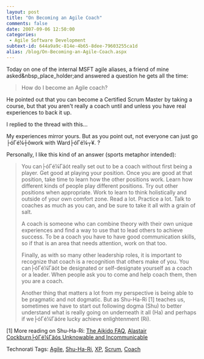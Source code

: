 ```yaml
---
layout: post
title: "On Becoming an Agile Coach"
comments: false
date: 2007-09-06 12:50:00
categories:
 - Agile Software Development
subtext-id: 644a9a9c-814e-4b65-8dee-79603255ca1d
alias: /blog/On-Becoming-an-Agile-Coach.aspx
---
```



Today on one of the internal MSFT agile aliases, a friend of mine asked&nbsp_place_holder;and answered a question he gets all the time:

> How do I become an Agile coach?

He pointed out that you can become a Certified Scrum Master by taking a course, but that you aren't really a coach until and unless you have real experiences to back it up.

I replied to the thread with this...

My experiences mirror yours. But as you point out, not everyone can just go ├óΓé¼┼ôwork with Ward├óΓé¼┬¥. ? 

Personally, I like this kind of an answer (sports metaphor intended): 

> You can├óΓé¼Γäót really set out to be a coach without first being a player. Get good at playing your position. Once you are good at that position, take time to learn how the other positions work. Learn how different kinds of people play different positions. Try out other positions when appropriate. Work to learn to think holistically and outside of your own comfort zone. Read a lot. Practice a lot. Talk to coaches as much as you can, and be sure to take it all with a grain of salt. 
> 
> A coach is someone who can combine theory with their own unique experiences and find a way to use that to lead others to achieve success. To be a coach you have to have good communication skills, so if that is an area that needs attention, work on that too. 
> 
> Finally, as with so many other leadership roles, it is important to recognize that coach is a recognition that others make of you. You can├óΓé¼Γäót be designated or self-designate yourself as a coach or a leader. When people ask you to come and help coach them, then you are a coach. 
> 
> Another thing that matters a lot from my perspective is being able to be pragmatic and not dogmatic. But as Shu-Ha-Ri [1] teaches us, sometimes we have to start out following dogma (Shu) to better understand what is really going on underneath it all (Ha) and perhaps if we├óΓé¼Γäóre lucky achieve enlightenment (Ri). 

[1] More reading on Shu-Ha-Ri: [The Aikido FAQ](http://www.aikidofaq.com/essays/tin/shuhari.html), [Alastair Cockburn├óΓé¼Γäós Unknowable and Incommunicable](http://alistair.cockburn.us/index.php/ASD_book_extract:_%22Unknowable_and_incommunicable%22#Shu-Ha-Ri)

Technorati Tags: [Agile](http://technorati.com/tags/Agile), [Shu-Ha-Ri](http://technorati.com/tags/Shu-Ha-Ri), [XP](http://technorati.com/tags/XP), [Scrum](http://technorati.com/tags/Scrum), [Coach](http://technorati.com/tags/Coach)
